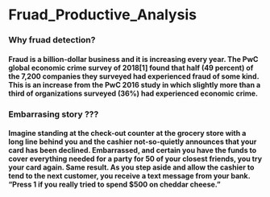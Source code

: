 # Fruad_Productive_Analysis
### Why fruad detection?
#### Fraud is a billion-dollar business and it is increasing every year. The PwC global economic crime survey of 2018[1] found that half (49 percent) of the 7,200 companies they surveyed had experienced fraud of some kind. This is an increase from the PwC 2016 study in which slightly more than a third of organizations surveyed (36%) had experienced economic crime.
### Embarrasing story ???
#### Imagine standing at the check-out counter at the grocery store with a long line behind you and the cashier not-so-quietly announces that your card has been declined. Embarrassed, and certain you have the funds to cover everything needed for a party for 50 of your closest friends, you try your card again. Same result. As you step aside and allow the cashier to tend to the next customer, you receive a text message from your bank. “Press 1 if you really tried to spend $500 on cheddar cheese.”
